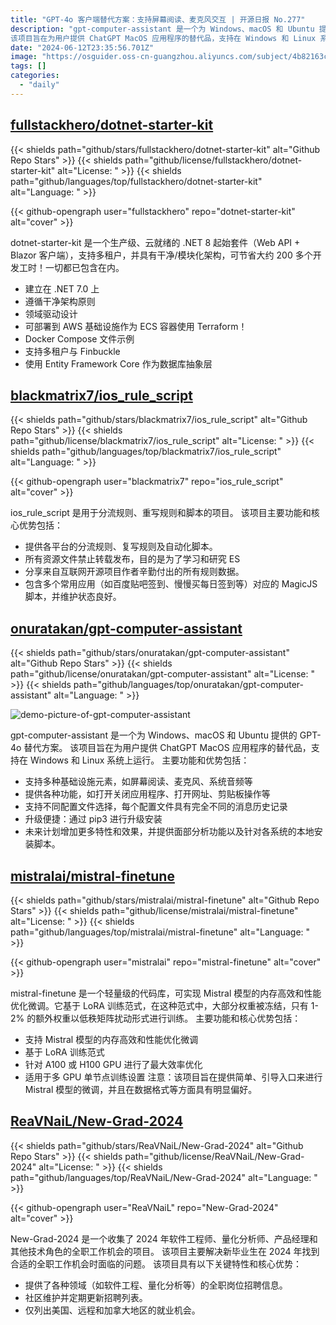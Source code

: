 ```yaml
---
title: "GPT-4o 客户端替代方案：支持屏幕阅读、麦克风交互 | 开源日报 No.277"
description: "gpt-computer-assistant 是一个为 Windows、macOS 和 Ubuntu 提供的 GPT-4o 替代方案。
该项目旨在为用户提供 ChatGPT MacOS 应用程序的替代品，支持在 Windows 和 Linux 系统上运行。"
date: "2024-06-12T23:35:56.701Z"
image: "https://osguider.oss-cn-guangzhou.aliyuncs.com/subject/4b82163ccb317776674136435931f2b7.png"
tags: []
categories:
  - "daily"
---
```


## [fullstackhero/dotnet-starter-kit](https://github.com/fullstackhero/dotnet-starter-kit)

{{< shields path="github/stars/fullstackhero/dotnet-starter-kit" alt="Github Repo Stars" >}} {{< shields path="github/license/fullstackhero/dotnet-starter-kit" alt="License: " >}} {{< shields path="github/languages/top/fullstackhero/dotnet-starter-kit" alt="Language: " >}}

{{< github-opengraph user="fullstackhero" repo="dotnet-starter-kit" alt="cover" >}}

dotnet-starter-kit 是一个生产级、云就绪的 .NET 8 起始套件（Web API + Blazor 客户端），支持多租户，并具有干净/模块化架构，可节省大约 200 多个开发工时！一切都已包含在内。

- 建立在 .NET 7.0 上
- 遵循干净架构原则
- 领域驱动设计
- 可部署到 AWS 基础设施作为 ECS 容器使用 Terraform！
- Docker Compose 文件示例
- 支持多租户与 Finbuckle
- 使用 Entity Framework Core 作为数据库抽象层
  
## [blackmatrix7/ios_rule_script](https://github.com/blackmatrix7/ios_rule_script)

{{< shields path="github/stars/blackmatrix7/ios_rule_script" alt="Github Repo Stars" >}} {{< shields path="github/license/blackmatrix7/ios_rule_script" alt="License: " >}} {{< shields path="github/languages/top/blackmatrix7/ios_rule_script" alt="Language: " >}}

{{< github-opengraph user="blackmatrix7" repo="ios_rule_script" alt="cover" >}}

ios_rule_script 是用于分流规则、重写规则和脚本的项目。
该项目主要功能和核心优势包括：

- 提供各平台的分流规则、复写规则及自动化脚本。
- 所有资源文件禁止转载发布，目的是为了学习和研究 ES
- 分享来自互联网开源项目作者辛勤付出的所有规则数据。
- 包含多个常用应用（如百度贴吧签到、慢慢买每日签到等）对应的 MagicJS 脚本，并维护状态良好。
  
## [onuratakan/gpt-computer-assistant](https://github.com/onuratakan/gpt-computer-assistant)

{{< shields path="github/stars/onuratakan/gpt-computer-assistant" alt="Github Repo Stars" >}} {{< shields path="github/license/onuratakan/gpt-computer-assistant" alt="License: " >}} {{< shields path="github/languages/top/onuratakan/gpt-computer-assistant" alt="Language: " >}}

![demo-picture-of-gpt-computer-assistant](https://static.osguider.com/subject/github/onuratakan/gpt-computer-assistant/2b24e156581a2356758f9e2d06d402a4.png)

gpt-computer-assistant 是一个为 Windows、macOS 和 Ubuntu 提供的 GPT-4o 替代方案。
该项目旨在为用户提供 ChatGPT MacOS 应用程序的替代品，支持在 Windows 和 Linux 系统上运行。
主要功能和优势包括：

- 支持多种基础设施元素，如屏幕阅读、麦克风、系统音频等
- 提供各种功能，如打开关闭应用程序、打开网址、剪贴板操作等
- 支持不同配置文件选择，每个配置文件具有完全不同的消息历史记录
- 升级便捷：通过 pip3 进行升级安装
- 未来计划增加更多特性和效果，并提供面部分析功能以及针对各系统的本地安装脚本。
  
## [mistralai/mistral-finetune](https://github.com/mistralai/mistral-finetune)

{{< shields path="github/stars/mistralai/mistral-finetune" alt="Github Repo Stars" >}} {{< shields path="github/license/mistralai/mistral-finetune" alt="License: " >}} {{< shields path="github/languages/top/mistralai/mistral-finetune" alt="Language: " >}}

{{< github-opengraph user="mistralai" repo="mistral-finetune" alt="cover" >}}

mistral-finetune 是一个轻量级的代码库，可实现 Mistral 模型的内存高效和性能优化微调。它基于 LoRA 训练范式，在这种范式中，大部分权重被冻结，只有 1-2% 的额外权重以低秩矩阵扰动形式进行训练。
主要功能和核心优势包括：

- 支持 Mistral 模型的内存高效和性能优化微调
- 基于 LoRA 训练范式
- 针对 A100 或 H100 GPU 进行了最大效率优化
- 适用于多 GPU 单节点训练设置
注意：该项目旨在提供简单、引导入口来进行 Mistral 模型的微调，并且在数据格式等方面具有明显偏好。
  
## [ReaVNaiL/New-Grad-2024](https://github.com/ReaVNaiL/New-Grad-2024)

{{< shields path="github/stars/ReaVNaiL/New-Grad-2024" alt="Github Repo Stars" >}} {{< shields path="github/license/ReaVNaiL/New-Grad-2024" alt="License: " >}} {{< shields path="github/languages/top/ReaVNaiL/New-Grad-2024" alt="Language: " >}}

{{< github-opengraph user="ReaVNaiL" repo="New-Grad-2024" alt="cover" >}}

New-Grad-2024 是一个收集了 2024 年软件工程师、量化分析师、产品经理和其他技术角色的全职工作机会的项目。
该项目主要解决新毕业生在 2024 年找到合适的全职工作机会时面临的问题。
该项目具有以下关键特性和核心优势：

- 提供了各种领域（如软件工程、量化分析等）的全职岗位招聘信息。
- 社区维护并定期更新招聘列表。
- 仅列出美国、远程和加拿大地区的就业机会。
  
